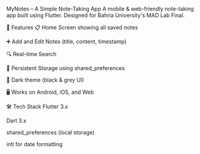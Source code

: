  MyNotes – A Simple Note-Taking App
A mobile & web-friendly note-taking app built using Flutter. Designed for Bahria University's MAD Lab Final.

🎯 Features
📋 Home Screen showing all saved notes

➕ Add and Edit Notes (title, content, timestamp)

🔍 Real-time Search

💾 Persistent Storage using shared_preferences

🌙 Dark theme (black & grey UI)

🖥️ Works on Android, iOS, and Web



🛠 Tech Stack
Flutter 3.x

Dart 3.x

shared_preferences (local storage)

intl for date formatting
